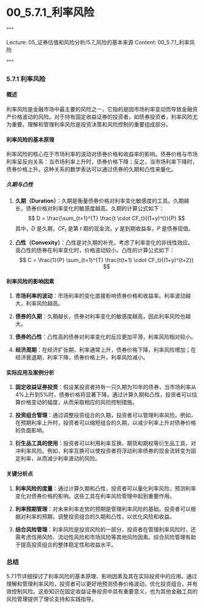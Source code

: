 # 00_5.7.1_利率风险

"""

Lecture: 05_证券估值和风险分析/5.7_风险的基本来源
Content: 00_5.7.1_利率风险

"""

### 5.7.1 利率风险

#### 概述
利率风险是金融市场中最主要的风险之一，它指的是因市场利率变动而导致金融资产价格波动的风险。对于持有固定收益证券的投资者，如债券投资者，利率风险尤为重要。理解和管理利率风险是投资决策和风险控制的重要组成部分。

#### 利率风险的基本原理
利率风险的核心在于市场利率的波动对债券价格和收益率的影响。债券价格与市场利率呈反向关系：当市场利率上升时，债券价格下降；反之，当市场利率下降时，债券价格上升。这种关系的数学表达可以通过债券的久期和凸性来量化。

##### 久期与凸性
1. **久期（Duration）**：久期是衡量债券价格对利率变化敏感度的工具。久期越长，债券价格对利率变化的敏感度越高。久期的计算公式如下：
$$ D = \frac{\sum_{t=1}^{T} \frac{t \cdot CF_t}{(1+y)^t}}{P} $$
其中，$D$ 是久期，$CF_t$ 是第 $t$ 期的现金流，$y$ 是到期收益率，$P$ 是债券现值。

2. **凸性（Convexity）**：凸性是对久期的补充，考虑了利率变化的非线性效应。高凸性的债券在利率变化时，价格波动较小。凸性的计算公式如下：
$$ C = \frac{1}{P} \sum_{t=1}^{T} \frac{t(t+1) \cdot CF_t}{(1+y)^{t+2}} $$

#### 利率风险的影响因素

1. **市场利率的波动**：市场利率的变化直接影响债券价格和收益率。利率波动越大，利率风险越高。

2. **债券的久期**：久期越长，债券对利率变化的敏感度越高，因此利率风险也越大。

3. **债券的凸性**：凸性高的债券对利率变化的反应更加平滑，利率风险相对较小。

4. **经济周期**：在经济扩张期，利率通常上升，债券价格下降，利率风险增加；在经济衰退期，利率下降，债券价格上升，利率风险减小。

#### 实际应用及案例分析

1. **固定收益证券投资**：假设某投资者持有一只久期为10年的债券，当市场利率从4%上升到5%时，债券价格将显著下降。通过计算久期和凸性，投资者可以估算价格变动的幅度，从而采取相应的风险控制措施。

2. **投资组合管理**：通过调整投资组合的久期，投资者可以管理利率风险。例如，在预期利率上升时，投资者可以缩短组合的久期，以减少利率上升对债券价格的负面影响。

3. **衍生品工具的使用**：投资者可以利用利率互换、期货和期权等衍生品工具，对冲利率风险。例如，利率互换可以使投资者将浮动利率债券的现金流转变为固定利率，从而减少利率波动的风险。

#### 关键分析点

1. **利率风险的度量**：通过计算久期和凸性，投资者可以量化利率风险，预测利率变化对债券价格的影响。这些工具在利率风险管理中起到重要作用。

2. **利率预期管理**：对未来利率走势的预期是管理利率风险的基础。投资者可以根据对利率的预期，调整投资组合的久期和凸性，以优化风险和收益。

3. **综合风险管理**：利率风险是投资风险的一部分，投资者在管理利率风险时，还需考虑信用风险、流动性风险和市场风险等其他风险因素。综合风险管理有助于提高投资组合的整体稳定性和收益水平。

### 总结
5.7.1节详细探讨了利率风险的基本原理、影响因素及其在实际投资中的应用。通过理解和管理利率风险，投资者可以更好地预测债券价格波动，优化投资组合，并有效控制风险。这些知识在固定收益证券投资中具有重要意义，也为其他金融工具的风险管理提供了理论支持和实践指导。